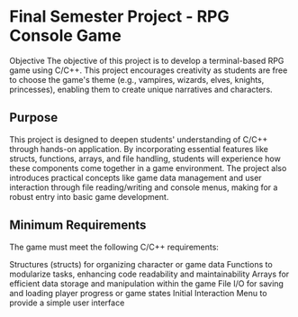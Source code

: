 # Final Semester Project - RPG Console Game
Objective
The objective of this project is to develop a terminal-based RPG game using C/C++. This project encourages creativity as students are free to choose the game's theme (e.g., vampires, wizards, elves, knights, princesses), enabling them to create unique narratives and characters.

## Purpose
This project is designed to deepen students' understanding of C/C++ through hands-on application. By incorporating essential features like structs, functions, arrays, and file handling, students will experience how these components come together in a game environment. The project also introduces practical concepts like game data management and user interaction through file reading/writing and console menus, making for a robust entry into basic game development.

## Minimum Requirements
The game must meet the following C/C++ requirements:

Structures (structs) for organizing character or game data
Functions to modularize tasks, enhancing code readability and maintainability
Arrays for efficient data storage and manipulation within the game
File I/O for saving and loading player progress or game states
Initial Interaction Menu to provide a simple user interface
